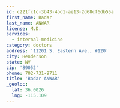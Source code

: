 ```yaml
---
id: c221fc1c-3b43-4bd1-ae13-2d68cf6db55a
first_name: Badar
last_name: ANWAR
license: M.D.
services:
  - internal-medicine
category: doctors
address: '11201 S. Eastern Ave., #120'
city: Henderson
state: NV
zip: '89052'
phone: 702-731-9711
title: 'Badar ANWAR'
_geoloc:
  lat: 36.0026
  lng: -115.109
---
```

